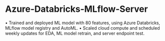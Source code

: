 # Azure-Databricks-MLflow-Server
•	Trained and deployed ML model with 80 features, using Azure Databricks, MLflow model registry and AutoML.
•	Scaled cloud compute and scheduled weekly updates for EDA, ML model retrain, and server endpoint test.
